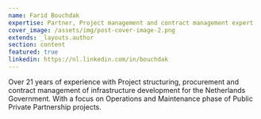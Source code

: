 ```yaml
---
name: Farid Bouchdak
expertise: Partner, Project management and contract management expert
cover_image: /assets/img/post-cover-image-2.png
extends: _layouts.author
section: content
featured: true
linkedin: https://nl.linkedin.com/in/bouchdak
---
```

Over 21 years of experience with Project structuring, procurement and contract management of infrastructure development for the Netherlands Government. With a focus on Operations and Maintenance phase of Public Private Partnership projects.<!-- more -->